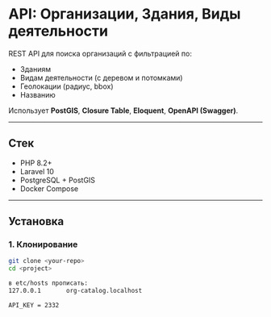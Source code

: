 # API: Организации, Здания, Виды деятельности

REST API для поиска организаций с фильтрацией по:
- Зданиям
- Видам деятельности (с деревом и потомками)
- Геолокации (радиус, bbox)
- Названию

Использует **PostGIS**, **Closure Table**, **Eloquent**, **OpenAPI (Swagger)**.

---

## Стек

- PHP 8.2+
- Laravel 10
- PostgreSQL + PostGIS
- Docker Compose

---

## Установка

### 1. Клонирование

```bash
git clone <your-repo>
cd <project>

в etc/hosts прописать:
127.0.0.1       org-catalog.localhost

API_KEY = 2332
